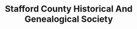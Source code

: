---
layout: repo
title: "Stafford County Historical And Genealogical Society"
id: 26247
permalink: repos/26247/
---